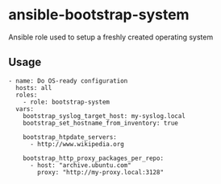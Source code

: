 # ansible-bootstrap-system
Ansible role used to setup a freshly created operating system

## Usage

    - name: Do OS-ready configuration
      hosts: all
      roles:
        - role: bootstrap-system
      vars:
        bootstrap_syslog_target_host: my-syslog.local
        bootstrap_set_hostname_from_inventory: true

        bootstrap_htpdate_servers:
          - http://www.wikipedia.org

        bootstrap_http_proxy_packages_per_repo:
          - host: "archive.ubuntu.com"
            proxy: "http://my-proxy.local:3128"
